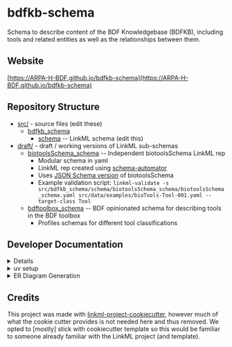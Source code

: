 # bdfkb-schema

Schema to describe content of the BDF Knowledgebase (BDFKB), including tools and related entities as well as the relationships between them.

## Website

[https://ARPA-H-BDF.github.io/bdfkb-schema](https://ARPA-H-BDF.github.io/bdfkb-schema)

## Repository Structure

* [src/](src/) - source files (edit these)
  * [bdfkb_schema](src/bdfkb_schema)
    * [schema](src/bdfkb_schema/schema) -- LinkML schema
      (edit this)
* [draft/](draft/) - draft / working versions of LinkML sub-schemas
  * [biotoolsSchema_schema](src/bdfkb_schema/schema/biotoolsSchema_schema/) -- Independent biotoolsSchema LinkML rep
    * Modular schema in yaml
    * LinkML rep created using [schema-automator](https://github.com/linkml/schema-automator)
    * Uses [JSON Schema version](https://github.com/bio-tools/biotoolsSchema/tree/main/jsonschema) of biotoolsSchema
    * Example validation script: `linkml-validate -s src/bdfkb_schema/schema/biotoolsSchema_schema/biotoolsSchema_schema.yaml src/data/examples/bioTools-Tool-001.yaml --target-class Tool`
  * [bdftoolbox_schema](src/bdfkb_schema/schema/bdftoolbox_schema/) -- BDF opinionated schema for describing tools in the BDF toolbox
    * Profiles schemas for different tool classifications


## Developer Documentation

<details>
Use the `make` command to generate project artefacts:

* `make all`: make everything
* `make deploy`: deploys site
</details>

<details>
<summary>uv setup</summary>

Installation:
* With uv installed, run `uv run main.py`
  * This will install all dependencies & use required Python version
* Install linkml tools (if not already installed): `uv tool install linkml`

</details>

<details>
<summary>ER Diagram Generation</summary>

Create ER Diagram with Mermaid:
* `gen-erdiagram ./src/bdfkb_schema/schema/sample_import_schema/custom-llm-tool.yaml > mermaid.md`

</details>

## Credits

This project was made with
[linkml-project-cookiecutter](https://github.com/linkml/linkml-project-cookiecutter), however much of what the cookie cutter provides is not needed here and thus removed. We opted to \[mostly\] stick with cookiecutter template so this would be familiar to someone already familiar with the LinkML project (and template).
